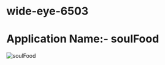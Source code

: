 # wide-eye-6503
# Application Name:- soulFood
![soulFood](https://user-images.githubusercontent.com/105925560/200720444-3d2eabd2-e18b-4ce4-82bd-27dd451f1f83.png)
